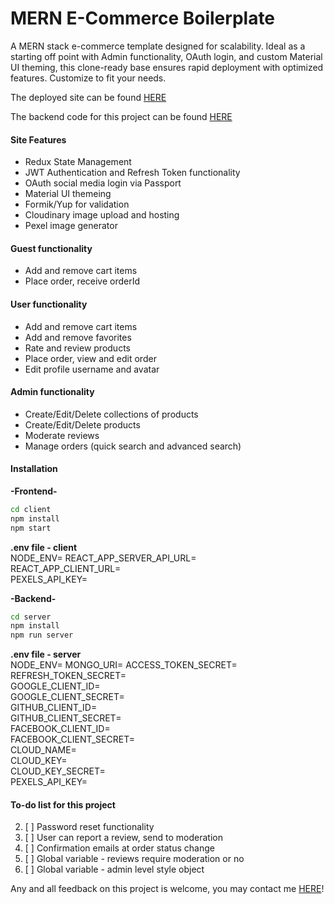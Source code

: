 # MERN E-Commerce Boilerplate

A MERN stack e-commerce template designed for scalability. Ideal as a starting off point with Admin functionality, OAuth login, and custom Material UI theming, this clone-ready base ensures rapid deployment with optimized features. Customize to fit your needs.

The deployed site can be found [HERE](https://e-commerce-mern-eryu.onrender.com/)

The backend code for this project can be found [HERE](https://github.com/misterplain/node-server/tree/main/hpnotepad)

#### Site Features

- Redux State Management
- JWT Authentication and Refresh Token functionality
- OAuth social media login via Passport
- Material UI themeing 
- Formik/Yup for validation
- Cloudinary image upload and hosting
- Pexel image generator

#### Guest functionality

- Add and remove cart items
- Place order, receive orderId

#### User functionality

- Add and remove cart items
- Add and remove favorites
- Rate and review products
- Place order, view and edit order
- Edit profile username and avatar

#### Admin functionality

- Create/Edit/Delete collections of products
- Create/Edit/Delete products
- Moderate reviews
- Manage orders (quick search and advanced search)

#### Installation

**-Frontend-**  

```sh
cd client
npm install
npm start
```

**.env file - client**  
NODE_ENV=
REACT_APP_SERVER_API_URL=  
REACT_APP_CLIENT_URL=  
PEXELS_API_KEY=  

**-Backend-**  

```sh
cd server
npm install
npm run server
```

**.env file - server**    
NODE_ENV=
MONGO_URI=
ACCESS_TOKEN_SECRET=
REFRESH_TOKEN_SECRET=  
GOOGLE_CLIENT_ID=  
GOOGLE_CLIENT_SECRET=  
GITHUB_CLIENT_ID=  
GITHUB_CLIENT_SECRET=  
FACEBOOK_CLIENT_ID=  
FACEBOOK_CLIENT_SECRET=  
CLOUD_NAME=  
CLOUD_KEY=  
CLOUD_KEY_SECRET=  
PEXELS_API_KEY=  

#### To-do list for this project

2. [ ] Password reset functionality
3. [ ] User can report a review, send to moderation
4. [ ] Confirmation emails at order status change
5. [ ] Global variable - reviews require moderation or no
6. [ ] Global variable - admin level style object

Any and all feedback on this project is welcome, you may contact me [HERE](https://www.linkedin.com/in/patrick-o-brien-6743b044/)!
